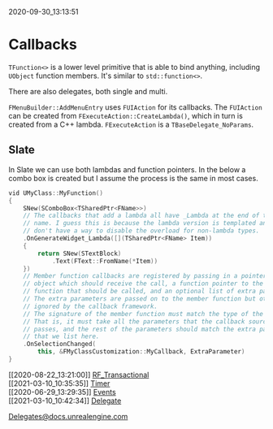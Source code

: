 2020-09-30_13:13:51

# Callbacks

`TFunction<>` is a lower level primitive that is able to bind anything, including `UObject` function members.
It's similar to `std::function<>`.

There are also delegates, both single and multi.

`FMenuBuilder::AddMenuEntry` uses `FUIAction` for its callbacks.
The `FUIAction` can be created from `FExecuteAction::CreateLambda()`, which in turn is created from a C++ lambda.
`FExecuteAction` is a `TBaseDelegate_NoParams`.

## Slate

In Slate we can use both lambdas and function pointers.
In the below a combo box is created but I assume the process is the same in most cases.
```c++
vid UMyClass::MyFunction()
{
    SNew(SComboBox<TSharedPtr<FName>>)
    // The callbacks that add a lambda all have _Lambda at the end of their
    // name. I guess this is because the lambda version is templated and they
    // don't have a way to disable the overload for non-lambda types.
    .OnGenerateWidget_Lambda([](TSharedPtr<FName> Item))
    {
        return SNew(STextBlock)
            .Text(FText::FromName(*Item))
    })
    // Member function callbacks are registered by passing in a pointer to the
    // object which should receive the call, a function pointer to the member
    // function that should be called, and an optional list of extra parameters.
    // The extra parameters are passed on to the member function but otherwise
    // ignored by the callback framework.
    // The signature of the member function must match the type of the callback.
    // That is, it must take all the parameters that the callback source always
    // passes, and the rest of the parameters should match the extra parameters
    // that we list here.
    .OnSelectionChanged(
        this, &FMyClassCustomization::MyCallback, ExtraParameter)
}
```

[[2020-08-22_13:21:00]] [RF_Transactional](./RF_Transactional.md)  
[[2021-03-10_10:35:35]] [Timer](./Timer.md)  
[[2020-06-29_13:29:35]] [Events](./Events.md)  
[[2021-03-10_10:42:34]] [Delegate](./Delegate.md)  

[Delegates@docs.unrealengine.com](https://docs.unrealengine.com/en-US/Programming/UnrealArchitecture/Delegates/index.html)